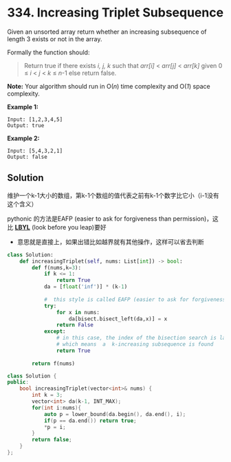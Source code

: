 # 334. Increasing Triplet Subsequence

Given an unsorted array return whether an increasing subsequence of length 3 exists or not in the array.

Formally the function should:

> Return true if there exists *i, j, k*
> such that *arr[i]* < *arr[j]* < *arr[k]* given 0 ≤ *i* < *j* < *k* ≤ *n*-1 else return false.

**Note:** Your algorithm should run in O(*n*) time complexity and O(*1*) space complexity.

**Example 1:**

```
Input: [1,2,3,4,5]
Output: true
```

**Example 2:**

```
Input: [5,4,3,2,1]
Output: false
```





## Solution

维护一个k-1大小的数组，第k-1个数组的值代表之前有k-1个数字比它小（i-1没有这个含义）

pythonic 的方法是EAFP (easier to ask for forgiveness than permission)，这比 [**LBYL**](https://docs.python.org/2/glossary.html#term-lbyl) (look before you leap)要好

* 意思就是直接上，如果出错比如越界就有其他操作，这样可以省去判断

```python
class Solution:
    def increasingTriplet(self, nums: List[int]) -> bool:
        def f(nums,k=3):
            if k <= 1:
                return True
            da = [float('inf')] * (k-1)
            
            #  this style is called EAFP (easier to ask for forgiveness than permission)
            try:
                for x in nums:
                    da[bisect.bisect_left(da,x)] = x
                return False
            except:
                # in this case, the index of the bisection search is larger than k-1
                # which means  a  k-increasing subsequence is found
                return True
            
        return f(nums)
```



```c++
class Solution {
public:
    bool increasingTriplet(vector<int>& nums) {
        int k = 3;
        vector<int> da(k-1, INT_MAX);
        for(int i:nums){
            auto p = lower_bound(da.begin(), da.end(), i);
            if(p == da.end()) return true;
            *p = i;
        }
        return false;
    }
};
```



